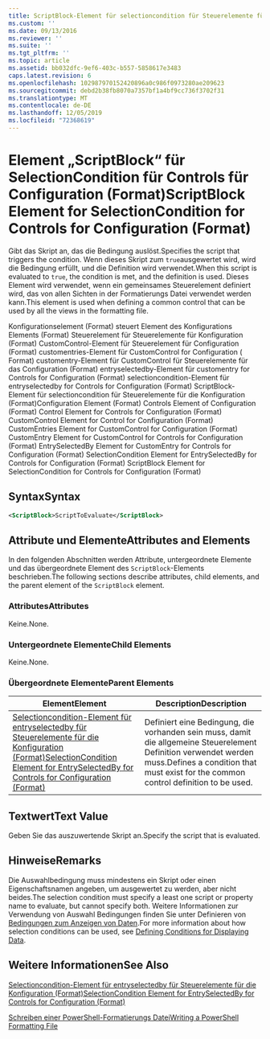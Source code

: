 ```yaml
---
title: ScriptBlock-Element für selectioncondition für Steuerelemente für die Konfiguration (Format) | Microsoft-Dokumentation
ms.custom: ''
ms.date: 09/13/2016
ms.reviewer: ''
ms.suite: ''
ms.tgt_pltfrm: ''
ms.topic: article
ms.assetid: bb032dfc-9ef6-403c-b557-5858617e3483
caps.latest.revision: 6
ms.openlocfilehash: 102987970152420896a0c986f0973280ae209623
ms.sourcegitcommit: debd2b38fb8070a7357bf1a4bf9cc736f3702f31
ms.translationtype: MT
ms.contentlocale: de-DE
ms.lasthandoff: 12/05/2019
ms.locfileid: "72368619"
---
```

# <a name="scriptblock-element-for-selectioncondition-for-controls-for-configuration-format"></a><span data-ttu-id="d9149-102">Element „ScriptBlock“ für SelectionCondition für Controls für Configuration (Format)</span><span class="sxs-lookup"><span data-stu-id="d9149-102">ScriptBlock Element for SelectionCondition for Controls for Configuration (Format)</span></span>

<span data-ttu-id="d9149-103">Gibt das Skript an, das die Bedingung auslöst.</span><span class="sxs-lookup"><span data-stu-id="d9149-103">Specifies the script that triggers the condition.</span></span> <span data-ttu-id="d9149-104">Wenn dieses Skript zum `true`ausgewertet wird, wird die Bedingung erfüllt, und die Definition wird verwendet.</span><span class="sxs-lookup"><span data-stu-id="d9149-104">When this script is evaluated to `true`, the condition is met, and the definition is used.</span></span> <span data-ttu-id="d9149-105">Dieses Element wird verwendet, wenn ein gemeinsames Steuerelement definiert wird, das von allen Sichten in der Formatierungs Datei verwendet werden kann.</span><span class="sxs-lookup"><span data-stu-id="d9149-105">This element is used when defining a common control that can be used by all the views in the formatting file.</span></span>

<span data-ttu-id="d9149-106">Konfigurationselement (Format) steuert Element des Konfigurations Elements (Format) Steuerelement für Steuerelemente für Konfiguration (Format) CustomControl-Element für Steuerelement für Configuration (Format) customentries-Element für CustomControl for Configuration ( Format) customentry-Element für CustomControl für Steuerelemente für das Configuration (Format) entryselectedby-Element für customentry for Controls for Configuration (Format) selectioncondition-Element für entryselectedby for Controls for Configuration (Format) ScriptBlock-Element für selectioncondition für Steuerelemente für die Konfiguration (Format)</span><span class="sxs-lookup"><span data-stu-id="d9149-106">Configuration Element (Format) Controls Element of Configuration (Format) Control Element for Controls for Configuration (Format) CustomControl Element for Control for Configuration (Format) CustomEntries Element for CustomControl for Configuration (Format) CustomEntry Element for CustomControl for Controls for Configuration (Format) EntrySelectedBy Element for CustomEntry for Controls for Configuration (Format) SelectionCondition Element for EntrySelectedBy for Controls for Configuration (Format) ScriptBlock Element for SelectionCondition for Controls for Configuration (Format)</span></span>

## <a name="syntax"></a><span data-ttu-id="d9149-107">Syntax</span><span class="sxs-lookup"><span data-stu-id="d9149-107">Syntax</span></span>

```xml
<ScriptBlock>ScriptToEvaluate</ScriptBlock>
```

## <a name="attributes-and-elements"></a><span data-ttu-id="d9149-108">Attribute und Elemente</span><span class="sxs-lookup"><span data-stu-id="d9149-108">Attributes and Elements</span></span>

<span data-ttu-id="d9149-109">In den folgenden Abschnitten werden Attribute, untergeordnete Elemente und das übergeordnete Element des `ScriptBlock`-Elements beschrieben.</span><span class="sxs-lookup"><span data-stu-id="d9149-109">The following sections describe attributes, child elements, and the parent element of the `ScriptBlock` element.</span></span>

### <a name="attributes"></a><span data-ttu-id="d9149-110">Attributes</span><span class="sxs-lookup"><span data-stu-id="d9149-110">Attributes</span></span>

<span data-ttu-id="d9149-111">Keine.</span><span class="sxs-lookup"><span data-stu-id="d9149-111">None.</span></span>

### <a name="child-elements"></a><span data-ttu-id="d9149-112">Untergeordnete Elemente</span><span class="sxs-lookup"><span data-stu-id="d9149-112">Child Elements</span></span>

<span data-ttu-id="d9149-113">Keine.</span><span class="sxs-lookup"><span data-stu-id="d9149-113">None.</span></span>

### <a name="parent-elements"></a><span data-ttu-id="d9149-114">Übergeordnete Elemente</span><span class="sxs-lookup"><span data-stu-id="d9149-114">Parent Elements</span></span>

|<span data-ttu-id="d9149-115">Element</span><span class="sxs-lookup"><span data-stu-id="d9149-115">Element</span></span>|<span data-ttu-id="d9149-116">Description</span><span class="sxs-lookup"><span data-stu-id="d9149-116">Description</span></span>|
|-------------|-----------------|
|[<span data-ttu-id="d9149-117">Selectioncondition-Element für entryselectedby für Steuerelemente für die Konfiguration (Format)</span><span class="sxs-lookup"><span data-stu-id="d9149-117">SelectionCondition Element for EntrySelectedBy for Controls for Configuration (Format)</span></span>](./selectioncondition-element-for-entryselectedby-for-controls-for-configuration-format.md)|<span data-ttu-id="d9149-118">Definiert eine Bedingung, die vorhanden sein muss, damit die allgemeine Steuerelement Definition verwendet werden muss.</span><span class="sxs-lookup"><span data-stu-id="d9149-118">Defines a condition that must exist for the common control definition to be used.</span></span>|

## <a name="text-value"></a><span data-ttu-id="d9149-119">Textwert</span><span class="sxs-lookup"><span data-stu-id="d9149-119">Text Value</span></span>

<span data-ttu-id="d9149-120">Geben Sie das auszuwertende Skript an.</span><span class="sxs-lookup"><span data-stu-id="d9149-120">Specify the script that is evaluated.</span></span>

## <a name="remarks"></a><span data-ttu-id="d9149-121">Hinweise</span><span class="sxs-lookup"><span data-stu-id="d9149-121">Remarks</span></span>

<span data-ttu-id="d9149-122">Die Auswahlbedingung muss mindestens ein Skript oder einen Eigenschaftsnamen angeben, um ausgewertet zu werden, aber nicht beides.</span><span class="sxs-lookup"><span data-stu-id="d9149-122">The selection condition must specify a least one script or property name to evaluate, but cannot specify both.</span></span> <span data-ttu-id="d9149-123">Weitere Informationen zur Verwendung von Auswahl Bedingungen finden Sie unter Definieren von [Bedingungen zum Anzeigen von Daten](./defining-conditions-for-displaying-data.md).</span><span class="sxs-lookup"><span data-stu-id="d9149-123">For more information about how selection conditions can be used, see [Defining Conditions for Displaying Data](./defining-conditions-for-displaying-data.md).</span></span>

## <a name="see-also"></a><span data-ttu-id="d9149-124">Weitere Informationen</span><span class="sxs-lookup"><span data-stu-id="d9149-124">See Also</span></span>

[<span data-ttu-id="d9149-125">Selectioncondition-Element für entryselectedby für Steuerelemente für die Konfiguration (Format)</span><span class="sxs-lookup"><span data-stu-id="d9149-125">SelectionCondition Element for EntrySelectedBy for Controls for Configuration (Format)</span></span>](./selectioncondition-element-for-entryselectedby-for-controls-for-configuration-format.md)

[<span data-ttu-id="d9149-126">Schreiben einer PowerShell-Formatierungs Datei</span><span class="sxs-lookup"><span data-stu-id="d9149-126">Writing a PowerShell Formatting File</span></span>](./writing-a-powershell-formatting-file.md)
